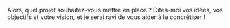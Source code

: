 Alors, quel projet souhaitez-vous mettre en place ?  Dites-moi vos idées, vos objectifs et votre vision, et je serai ravi de vous aider à le concrétiser !




